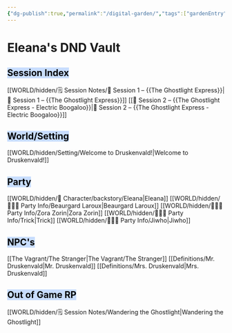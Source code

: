 ```yaml
---
{"dg-publish":true,"permalink":"/digital-garden/","tags":["gardenEntry"]}
---
```


# Eleana's DND Vault

## <mark style="background: #ADCCFFA6;">Session Index</mark>
[[WORLD/hidden/🗒️ Session Notes/📖 Session 1 – {{The Ghostlight Express}}\|📖 Session 1 – {{The Ghostlight Express}}]] 
[[📖 Session 2 – {{The Ghostlight Express - Electric Boogaloo}}\|📖 Session 2 – {{The Ghostlight Express - Electric Boogaloo}}]]
## <mark style="background: #ADCCFFA6;">World/Setting</mark>
[[WORLD/hidden/Setting/Welcome to Druskenvald!\|Welcome to Druskenvald!]]

## <mark style="background: #ADCCFFA6;">Party</mark>
[[WORLD/hidden/🧬 Character/backstory/Eleana\|Eleana]]
[[WORLD/hidden/🧑‍🤝‍🧑 Party Info/Beaurgard Laroux\|Beaurgard Laroux]]
[[WORLD/hidden/🧑‍🤝‍🧑 Party Info/Zora Zorin\|Zora Zorin]]
[[WORLD/hidden/🧑‍🤝‍🧑 Party Info/Trick\|Trick]]
[[WORLD/hidden/🧑‍🤝‍🧑 Party Info/Jiwho\|Jiwho]]

## <mark style="background: #ADCCFFA6;">NPC's</mark>
[[The Vagrant/The Stranger\|The Vagrant/The Stranger]]
[[Definitions/Mr. Druskenvald\|Mr. Druskenvald]]
[[Definitions/Mrs. Druskenvald\|Mrs. Druskenvald]]

## <mark style="background: #ADCCFFA6;">Out of Game RP</mark>
[[WORLD/hidden/🗒️ Session Notes/Wandering the Ghostlight\|Wandering the Ghostlight]]